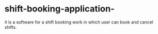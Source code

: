 # shift-booking-application-
it is a software for a shift booking work in which user can book and cancel shifts.
